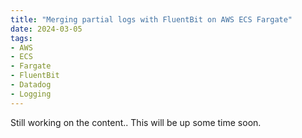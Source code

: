 ```yaml
---
title: "Merging partial logs with FluentBit on AWS ECS Fargate"
date: 2024-03-05
tags:
- AWS
- ECS
- Fargate
- FluentBit
- Datadog
- Logging
---
```


Still working on the content.. This will be up some time soon.
